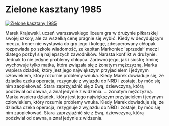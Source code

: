 Zielone kasztany 1985 
=============
[![Zielone kasztany 1985 ](http://vidos.pl/images/player.gif)](http://vidos.pl/zielone-kasztany-1985)

 Marek Krajewski, uczeń warszawskiego liceum gra w drużynie piłkarskiej swojej szkoły, ale za wszelką cenę pragnie się wybić. Kiedy w decydującym meczu, trener nie wystawia do gry jego i kolegę, zdesperowany chłopak rozpowiada po szkole wiadomość, ze kapitan Markoniec 'sprzedał' mecz i dlatego pozbył się najlepszych zawodników. Narasta konflikt w drużynie. Jednak to nie jedyne problemy chłopca. Zarówno jego, jak i siostrę Irminę wychowuje tylko matka, która związała się z żonatym mężczyzną. Marka wspiera dziadek, który jest jego największym przyjacielem i jedynym człowiekiem, który rozumie problemy wnuka. Kiedy Marek dowiaduje się, że dziadka czeka operacja, rezygnuje z wyjazdu do NRD i zostaje, by móc się nim zaopiekować. Stara zaprzyjaźnić się z Ewą, dziewczyną, którą podziwiał od dawna, a znał jedynie z widzenia.  ... żonatym mężczyzną. Marka wspiera dziadek, który jest jego największym przyjacielem i jedynym człowiekiem, który rozumie problemy wnuka. Kiedy Marek dowiaduje się, że dziadka czeka operacja, rezygnuje z wyjazdu do NRD i zostaje, by móc się nim zaopiekować. Stara zaprzyjaźnić się z Ewą, dziewczyną, którą podziwiał od dawna, a znał jedynie z widzenia.
